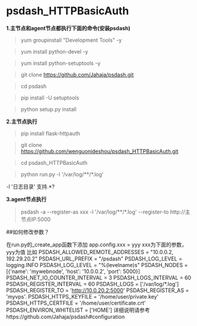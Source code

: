 # psdash_HTTPBasicAuth

**1.主节点和agent节点都执行下面的命令(安装psdash)**

>yum groupinstall "Development Tools"  -y

>yum install python-devel  -y

>yum install python-setuptools  -y

>git clone https://github.com/Jahaja/psdash.git 

>cd psdash 

>pip install -U setuptools

>python setup.py install

**2.主节点执行**

>pip install flask-httpauth

>git clone https://github.com/wenguonideshou/psdash_HTTPBasicAuth.git

>cd psdash_HTTPBasicAuth

>python run.py -l '/var/log/**/*.log'     

-l '日志目录'   支持.*?

**3.agent节点执行**

>psdash -a --register-as xxx -l '/var/log/**/*.log' --register-to http://主节点IP:5000

##如何修改参数？

在run.py的_create_app函数下添加
app.config.xxx = yyy
xxx为下面的参数，yyy为值
比如
PSDASH_ALLOWED_REMOTE_ADDRESSES = "10.0.0.2, 192.29.20.2"
PSDASH_URL_PREFIX = "/psdash" 
PSDASH_LOG_LEVEL = logging.INFO
PSDASH_LOG_LEVEL = "%(levelname)s"
PSDASH_NODES = [{'name': 'mywebnode', 'host': '10.0.0.2', 'port': 5000}]
PSDASH_NET_IO_COUNTER_INTERVAL =	3
PSDASH_LOGS_INTERVAL = 60
PSDASH_REGISTER_INTERVAL = 60
PSDASH_LOGS	= ['/var/log/*.log'] 
PSDASH_REGISTER_TO = 'http://10.0.20.2:5000'
PSDASH_REGISTER_AS = 'myvps'.
PSDASH_HTTPS_KEYFILE = '/home/user/private.key'
PSDASH_HTTPS_CERTFILE	= '/home/user/certificate.crt'
PSDASH_ENVIRON_WHITELIST = ['HOME']
详细说明请参考https://github.com/Jahaja/psdash#configuration
